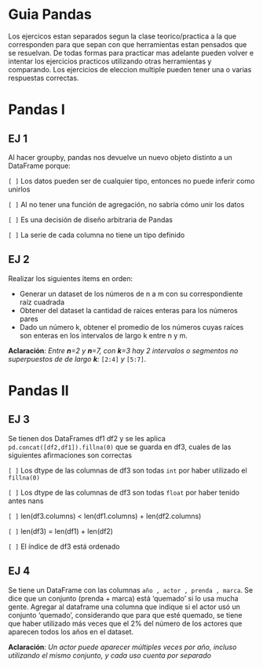 # Guia Pandas

Los ejercicos estan separados segun la clase teorico/practica a la que corresponden para que sepan con que herramientas estan pensados que se resuelvan. De todas formas
para practicar mas adelante pueden volver e intentar los ejercicios practicos utilizando otras herramientas y comparando. Los ejercicios de eleccion multiple pueden tener una
o varias respuestas correctas.

# Pandas I
## EJ 1

Al hacer groupby, pandas nos devuelve un nuevo objeto distinto a un DataFrame porque:


`[ ]`  Los datos pueden ser de cualquier tipo, entonces no puede inferir como unirlos
    
    
`[ ]`  Al no tener una función de agregación, no sabría cómo unir los datos
    
    
`[ ]`  Es una decisión de diseño arbitraria de Pandas
    
    
`[ ]`  La serie de cada columna no tiene un tipo definido
    

## EJ 2
Realizar los siguientes items en orden:
- Generar un dataset de los números de n a m con su correspondiente raíz cuadrada
- Obtener del dataset la cantidad de raíces enteras para los números pares
- Dado un número k, obtener el promedio de los números cuyas raíces son enteras en los intervalos de largo k  entre n y m.

**Aclaración**: _Entre **n**=2 y **n**=7, con **k**=3 hay 2 intervalos o segmentos no superpuestos de de largo **k**:_ `[2:4]` _y_ `[5:7]`. 

# Pandas II
## EJ 3
Se tienen dos DataFrames df1 df2 y se les aplica `pd.concat([df2,df1]).fillna(0)` que se guarda en df3, cuales de las siguientes afirmaciones son correctas

`[ ]`  Los dtype de las columnas de df3 son todas `int` por haber utilizado el `fillna(0)`

`[ ]`  Los dtype de las columnas de df3 son todas `float` por haber tenido antes nans

`[ ]`  len(df3.columns) < len(df1.columns) + len(df2.columns)

`[ ]`  len(df3) = len(df1) + len(df2)

`[ ]`  El índice de df3 está ordenado


## EJ 4
Se tiene un DataFrame con las columnas `año , actor , prenda , marca`. Se dice que un conjunto (prenda + marca) está ‘quemado’ si lo usa mucha gente. Agregar al dataframe una columna que indique si el actor usó un conjunto ‘quemado’, considerando que para que esté quemado, se tiene que haber utilizado más veces que el 2% del número de los actores que aparecen todos los años en el dataset.

**Aclaración**: _Un actor puede aparecer múltiples veces por año, incluso utilizando el mismo conjunto, y cada uso cuenta por separado_

